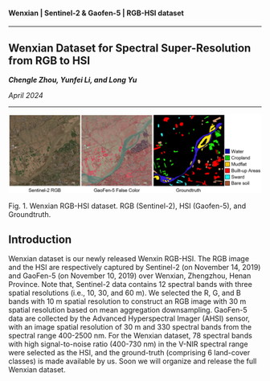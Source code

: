 #### Wenxian | Sentinel-2 & Gaofen-5 | RGB-HSI dataset
---
## Wenxian Dataset for Spectral Super-Resolution from RGB to HSI

***Chengle Zhou, Yunfei Li, and Long Yu***

*April 2024*

---

![image](https://github.com/chengle-zhou/MY-IMAGE/blob/29310b9f10654bcac872d91b97311271a577d6e9/Wenxian/image-2.png)

Fig. 1. Wenxian RGB-HSI dataset. RGB (Sentinel-2), HSI (Gaofen-5), and Groundtruth.

## Introduction

Wenxian dataset is our newly released Wenxin RGB-HSI. The RGB image and the HSI are respectively captured by Sentinel-2 (on November 14, 2019) and GaoFen-5 (on November 10, 2019) over Wenxian, Zhengzhou, Henan Province. Note that, Sentinel-2 data contains 12 spectral bands with three spatial resolutions (i.e., 10, 30, and 60 m). We selected the R, G, and B bands with 10 m spatial resolution to construct an RGB image with 30 m spatial resolution based on mean aggregation downsampling. GaoFen-5 data are collected by the Advanced Hyperspectral Imager (AHSI) sensor, with an image spatial resolution of 30 m and 330 spectral bands from the spectral range 400-2500 nm. For the Wenxian dataset, 78 spectral bands with high signal-to-noise ratio (400-730 nm) in the V-NIR spectral range were selected as the HSI, and the ground-truth (comprising 6 land-cover classes) is made available by us. Soon we will organize and release the full Wenxian dataset.
